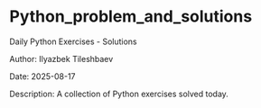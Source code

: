 # Python_problem_and_solutions



Daily Python Exercises - Solutions

Author: Ilyazbek Tileshbaev

Date: 2025-08-17

Description: A collection of Python exercises solved today.
